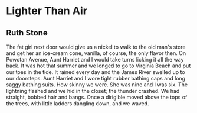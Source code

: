 # Lighter Than Air
## Ruth Stone
The fat girl next door would give us a nickel
to walk to the old man's store
and get her an ice-cream cone,
vanilla, of course, the only flavor then.
On Powotan Avenue, Aunt Harriet and I would take
turns licking it all the way back.
It was hot that summer and we longed
to go to Virginia Beach and put our toes in the tide.
It rained every day and the James River swelled
up to our doorsteps.
Aunt Harriet and I wore tight rubber bathing caps
and long saggy bathing suits. How skinny we were.
She was nine and I was six. The lightning flashed
and we hid in the closet; the thunder crashed.
We had straight, bobbed hair and bangs.
Once a dirigible moved above the tops of the trees,
with little ladders dangling down, and we waved.